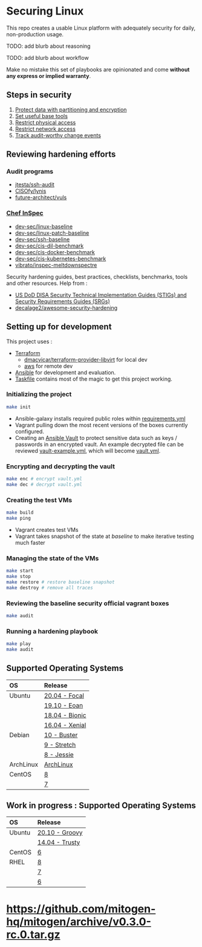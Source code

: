 # Securing Linux

This repo creates a usable Linux platform with adequately security for daily, non-production usage.

TODO: add blurb about reasoning

TODO: add blurb about workflow

Make no mistake this set of playbooks are opinionated and come **without any express or implied warranty**.

## Steps in security

1. [Protect data with partitioning and encryption](./terraform/libvirt/ubuntu/cloud_init.yml)
2. [Set useful base tools](./ansible/tasks/base.yml)
3. [Restrict physical access](./ansible/tasks/physical_access.yml)
4. [Restrict network access](./ansible/tasks/network_access.yml)
5. [Track audit-worthy change events](./ansible/tasks/audit_tools.yml)

## Reviewing hardening efforts

### Audit programs

- [jtesta/ssh-audit](https://github.com/jtesta/ssh-audit)
- [CISOfy/lynis](https://github.com/CISOfy/lynis)
- [future-architect/vuls](https://github.com/future-architect/vuls)

### [Chef InSpec](https://docs.chef.io/inspec)

- [dev-sec/linux-baseline](https://github.com/dev-sec/linux-baseline)
- [dev-sec/linux-patch-baseline](https://github.com/dev-sec/linux-patch-baseline)
- [dev-sec/ssh-baseline](https://github.com/dev-sec/ssh-baseline)
- [dev-sec/cis-dil-benchmark](https://github.com/dev-sec/cis-dil-benchmark)
- [dev-sec/cis-docker-benchmark](https://github.com/dev-sec/cis-docker-benchmark)
- [dev-sec/cis-kubernetes-benchmark](https://github.com/dev-sec/cis-kubernetes-benchmark)
- [vibrato/inspec-meltdownspectre](https://github.com/vibrato/inspec-meltdownspectre)

Security hardening guides, best practices, checklists, benchmarks, tools and
other resources. Help from :

- [US DoD DISA Security Technical Implementation Guides (STIGs) and Security Requirements Guides (SRGs)](https://public.cyber.mil/stigs/)
- [decalage2/awesome-security-hardening](https://github.com/decalage2/awesome-security-hardening)

## Setting up for development

This project uses :
- [Terraform](https://www.terraform.io/)
  - [dmacvicar/terraform-provider-libvirt](https://github.com/dmacvicar/terraform-provider-libvirt) for local dev
  - [aws](https://registry.terraform.io/providers/hashicorp/aws/latest) for remote dev
- [Ansible](https://www.ansible.com/) for development and evaluation.
- [Taskfile](./Taskfile.yml) contains most of the magic to get this project working.

### Initializing the project

```bash
make init
```

- Ansible-galaxy installs required public roles within [requirements.yml](requirements.yml)
- Vagrant pulling down the most recent versions of the boxes currently configured.
- Creating an [Ansible Vault](https://docs.ansible.com/ansible/latest/user_guide/vault.html) to protect sensitive data such as keys / passwords in an encrypted vault. An example decrypted file can be reviewed [vault-example.yml](inventory/group_vars/vault-example.yml), which will become [vault.yml](inventory/group_vars/vault.yml).

### Encrypting and decrypting the vault

```bash
make enc # encrypt vault.yml
make dec # decrypt vault.yml
```

### Creating the test VMs

```bash
make build
make ping
```

- Vagrant creates test VMs
- Vagrant takes snapshot of the state at _baseline_ to make iterative testing much faster

### Managing the state of the VMs

```bash
make start
make stop
make restore # restore baseline snapshot
make destroy # remove all traces
```

### Reviewing the baseline security official vagrant boxes

```bash
make audit
```

### Running a hardening playbook

```bash
make play
make audit
```

## Supported Operating Systems

| OS        | Release                                                              |
| :-------- | :------------------------------------------------------------------- |
| Ubuntu    | [20.04 - Focal](https://app.vagrantup.com/bento/boxes/ubuntu-20.04)  |
|           | [19.10 - Eoan](https://app.vagrantup.com/bento/boxes/ubuntu-19.10)   |
|           | [18.04 - Bionic](https://app.vagrantup.com/bento/boxes/ubuntu-18.04) |
|           | [16.04 - Xenial](https://app.vagrantup.com/bento/boxes/ubuntu-16.04) |
| Debian    | [10 - Buster](https://app.vagrantup.com/bento/boxes/debian-10)       |
|           | [9 - Stretch](https://app.vagrantup.com/bento/boxes/debian-9)        |
|           | [8 - Jessie](https://app.vagrantup.com/bento/boxes/debian-8)         |
| ArchLinux | [ArchLinux](https://app.vagrantup.com/archlinux/boxes/archlinux)     |
| CentOS    | [8](https://app.vagrantup.com/bento/boxes/centos-8)                  |
|           | [7](https://app.vagrantup.com/bento/boxes/centos-7)                  |

## Work in progress : Supported Operating Systems

| OS     | Release                                                              |
| :----- | :------------------------------------------------------------------- |
| Ubuntu | [20.10 - Groovy](https://app.vagrantup.com/ubuntu/boxes/groovy64)    |
|        | [14.04 - Trusty](https://app.vagrantup.com/bento/boxes/ubuntu-14.04) |
| CentOS | [6](https://app.vagrantup.com/bento/boxes/centos-6)                  |
| RHEL   | [8](https://app.vagrantup.com/roboxes/boxes/rhel8)                   |
|        | [7](https://app.vagrantup.com/roboxes/boxes/rhel7)                   |
|        | [6](https://app.vagrantup.com/roboxes/boxes/rhel6)                   |


# https://github.com/mitogen-hq/mitogen/archive/v0.3.0-rc.0.tar.gz
